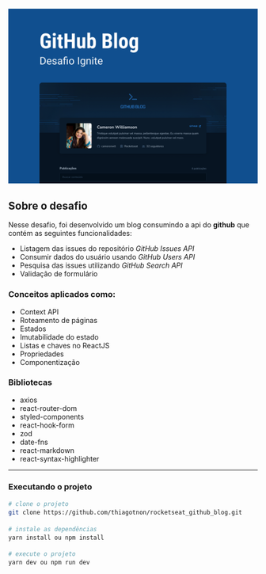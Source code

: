 ![coffe_delivery](https://raw.githubusercontent.com/thiagotnon/rocketseat_github_blog/master/.gitassets/cover.png)

## Sobre o desafio

Nesse desafio, foi desenvolvido um blog consumindo a api do **github** que contém as seguintes funcionalidades:

- Listagem das issues do repositório _GitHub Issues API_
- Consumir dados do usuário usando _GitHub Users API_
- Pesquisa das issues utilizando _GitHub Search API_
- Validação de formulário

### Conceitos aplicados como:

- Context API
- Roteamento de páginas
- Estados
- Imutabilidade do estado
- Listas e chaves no ReactJS
- Propriedades
- Componentização

### Bibliotecas

- axios
- react-router-dom
- styled-components
- react-hook-form
- zod
- date-fns
- react-markdown
- react-syntax-highlighter
<hr/>

### Executando o projeto

```bash
# clone o projeto
git clone https://github.com/thiagotnon/rocketseat_github_blog.git

# instale as dependências
yarn install ou npm install

# execute o projeto
yarn dev ou npm run dev
```
